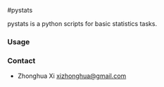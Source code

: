 #pystats

pystats is a python scripts for basic statistics tasks.

### Usage

### Contact
* Zhonghua Xi [xizhonghua@gmail.com](mailto:xizhonghua@gmail.com&subject=pystats)
